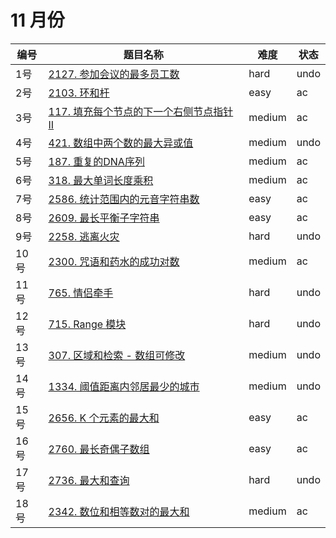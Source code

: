 # 11 月份

**编号**|**题目名称**|**难度**|**状态**
--------|------------|--------|--------
1号|[2127. 参加会议的最多员工数](./第1题%202127.%20参加会议的最多员工数)|hard|undo
2号|[2103. 环和杆](./第2题%202103.%20环和杆)|easy|ac
3号|[117. 填充每个节点的下一个右侧节点指针 II](./第3题%20117.%20填充每个节点的下一个右侧节点指针%20II)|medium|ac
4号|[421. 数组中两个数的最大异或值](./第4题%20421.%20数组中两个数的最大异或值)|medium|undo
5号|[187. 重复的DNA序列](./第5题%20187.%20重复的DNA序列)|medium|ac
6号|[318. 最大单词长度乘积](./第6题%20318.%20最大单词长度乘积)|medium|ac
7号|[2586. 统计范围内的元音字符串数](./第7题%202586.%20统计范围内的元音字符串数)|easy|ac
8号|[2609. 最长平衡子字符串](./第8题%202609.%20最长平衡子字符串)|easy|ac
9号|[2258. 逃离火灾](./第9题%202258.%20逃离火灾)|hard|undo
10号|[2300. 咒语和药水的成功对数](./第10题%202300.%20咒语和药水的成功对数)|medium|ac
11号|[765. 情侣牵手](./第11题%20765.%20情侣牵手)|hard|undo
12号|[715. Range 模块](./第12题%20715.%20Range%20模块)|hard|undo
13号|[307. 区域和检索 - 数组可修改](./第13题%20307.%20区域和检索%20-%20数组可修改)|medium|undo
14号|[1334. 阈值距离内邻居最少的城市](./第14题%201334.%20阈值距离内邻居最少的城市)|medium|undo
15号|[2656. K 个元素的最大和](./第15题%202656.%20K%20个元素的最大和)|easy|ac
16号|[2760. 最长奇偶子数组](./第16题%202760.%20最长奇偶子数组)|easy|ac
17号|[2736. 最大和查询](./第17题%202736.%20最大和查询)|hard|undo
18号|[2342. 数位和相等数对的最大和](./第18题%202342.%20数位和相等数对的最大和)|medium|ac

